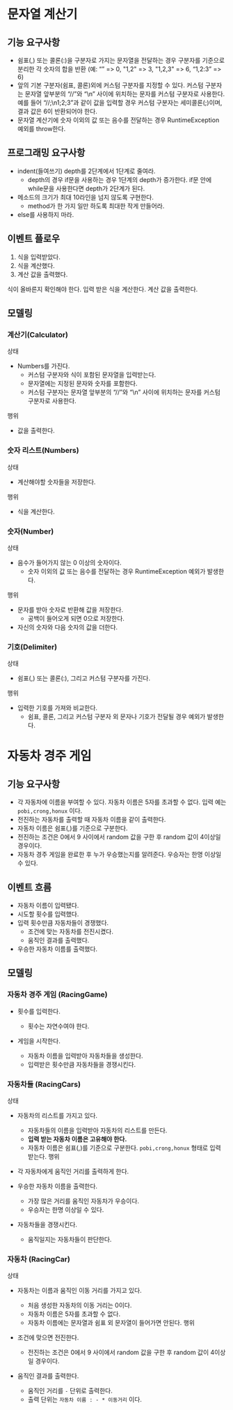 # 문자열 계산기
## 기능 요구사항
- 쉼표(,) 또는 콜론(:)을 구분자로 가지는 문자열을 전달하는 경우 구분자를 기준으로 분리한 각 숫자의 합을 반환 (예: “” => 0, "1,2" => 3, "1,2,3" => 6, “1,2:3” => 6)
- 앞의 기본 구분자(쉼표, 콜론)외에 커스텀 구분자를 지정할 수 있다. 커스텀 구분자는 문자열 앞부분의 “//”와 “\n” 사이에 위치하는 문자를 커스텀 구분자로 사용한다. 예를 들어 “//;\n1;2;3”과 같이 값을 입력할 경우 커스텀 구분자는 세미콜론(;)이며, 결과 값은 6이 반환되어야 한다. 
- 문자열 계산기에 숫자 이외의 값 또는 음수를 전달하는 경우 RuntimeException 예외를 throw한다.

## 프로그래밍 요구사항
- indent(들여쓰기) depth를 2단계에서 1단계로 줄여라. 
  - depth의 경우 if문을 사용하는 경우 1단계의 depth가 증가한다. if문 안에 while문을 사용한다면 depth가 2단계가 된다. 
- 메소드의 크기가 최대 10라인을 넘지 않도록 구현한다. 
  - method가 한 가지 일만 하도록 최대한 작게 만들어라. 
- else를 사용하지 마라.

## 이벤트 플로우

1. 식을 입력받았다.
2. 식을 계산했다.
3. 계산 값을 출력했다.

식이 올바른지 확인해야 한다.
입력 받은 식을 계산한다.
계산 값을 출력한다.

## 모델링

### 계산기(Calculator)

상태
- Numbers를 가진다.
  - 커스텀 구분자와 식이 포함된 문자열을 입력받는다.
  - 문자열에는 지정된 문자와 숫자를 포함한다.
  - 커스텀 구분자는 문자열 앞부분의 “//”와 “\n” 사이에 위치하는 문자를 커스텀 구분자로 사용한다.

행위
- 값을 출력한다.

### 숫자 리스트(Numbers)

상태

- 계산해야할 숫자들을 저장한다.

행위

- 식을 계산한다.

### 숫자(Number)

상태

- 음수가 들어가지 않는 0 이상의 숫자이다.
  - 숫자 이외의 값 또는 음수를 전달하는 경우 RuntimeException 예외가 발생한다.

행위

- 문자를 받아 숫자로 반환해 값을 저장한다.
  - 공백이 들어오게 되면 0으로 저장한다.
- 자신의 숫자와 다음 숫자의 값을 더한다.

### 기호(Delimiter)

상태
- 쉼표(,) 또는 콜론(:), 그리고 커스텀 구분자를 가진다.

행위
- 입력한 기호를 가져와 비교한다.
  - 쉼표, 콜론, 그리고 커스텀 구분자 외 문자나 기호가 전달될 경우 예외가 발생한다.

# 자동차 경주 게임

## 기능 요구사항

- 각 자동차에 이름을 부여할 수 있다. 자동차 이름은 5자를 초과할 수 없다.  입력 예는 `pobi,crong,honux` 이다.
- 전진하는 자동차를 출력할 때 자동차 이름을 같이 출력한다. 
- 자동차 이름은 쉼표(,)를 기준으로 구분한다. 
- 전진하는 조건은 0에서 9 사이에서 random 값을 구한 후 random 값이 4이상일 경우이다. 
- 자동차 경주 게임을 완료한 후 누가 우승했는지를 알려준다. 우승자는 한명 이상일 수 있다.

## 이벤트 흐름

- 자동차 이름이 입력됐다.
- 시도할 횟수를 입력했다.
- 입력 횟수만큼 자동차들이 경쟁했다.
  - 조건에 맞는 자동차를 전진시켰다.
  - 움직인 결과를 출력했다.
- 우승한 자동차 이름를 출력했다.

## 모델링 

### 자동차 경주 게임 (RacingGame)

- 횟수를 입력한다.
    - 횟수는 자연수여야 한다.

- 게임을 시작한다.
  - 자동차 이름을 입력받아 자동차들을 생성한다.
  - 입력받은 횟수만큼 자동차들을 경쟁시킨다.


### 자동차들 (RacingCars)

상태

- 자동차의 리스트를 가지고 있다.
  - 자동차들의 이름을 입력받아 자동차의 리스트를 만든다.
  - **입력 받는 자동차 이름은 고유해야 한다.**
  - 자동차 이름은 쉼표(,)를 기준으로 구분한다. `pobi,crong,honux` 형태로 입력받는다.
행위

- 각 자동차에게 움직인 거리를 출력하게 한다.

- 우승한 자동차 이름을 출력한다.
    - 가장 많은 거리를 움직인 자동차가 우승이다.
    - 우승자는 한명 이상일 수 있다.

- 자동차들을 경쟁시킨다.
  - 움직일지는 자동차들이 판단한다.

### 자동차 (RacingCar)

상태

- 자동차는 이름과 움직인 이동 거리를 가지고 있다.
  - 처음 생성한 자동차의 이동 거리는 0이다.
  - 자동차 이름은 5자를 초과할 수 없다.
  - 자동차 이름에는 문자열과 쉼표 외 문자열이 들어가면 안된다.
행위

- 조건에 맞으면 전진한다.
  - 전진하는 조건은 0에서 9 사이에서 random 값을 구한 후 random 값이 4이상일 경우이다.
- 움직인 결과를 출력한다.
  - 움직인 거리를 `-` 단위로 출력한다.
  - 출력 단위는 `자동차 이름 : - * 이동거리` 이다.
